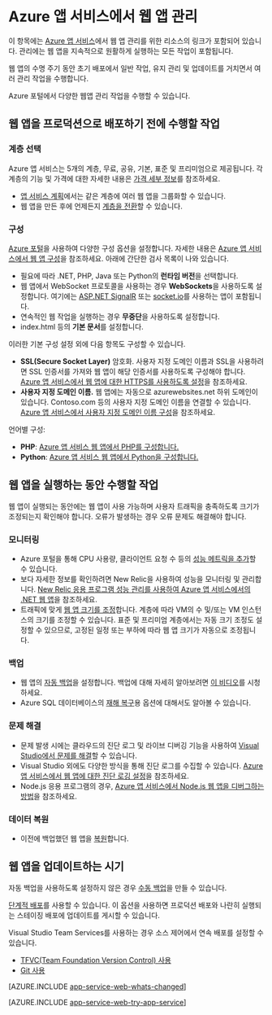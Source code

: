 <properties 
	pageTitle="Azure 앱 서비스에서 웹 앱 관리" 
	description="Azure 앱 서비스에서 웹 앱 관리를 위한 리소스에 대한 링크입니다." 
	services="app-service\web" 
	documentationCenter="" 
	authors="erikre" 
	manager="wpickett" 
	editor=""/>

<tags 
	ms.service="app-service-web" 
	ms.workload="web" 
	ms.tgt_pltfrm="na" 
	ms.devlang="na" 
	ms.topic="article" 
	ms.date="01/12/2016" 
	ms.author="erikre"/>

# Azure 앱 서비스에서 웹 앱 관리

이 항목에는 [Azure 앱 서비스](http://go.microsoft.com/fwlink/?LinkId=529714)에서 웹 앱 관리를 위한 리소스의 링크가 포함되어 있습니다. 관리에는 웹 앱을 지속적으로 원활하게 실행하는 모든 작업이 포함됩니다.

웹 앱의 수명 주기 동안 초기 배포에서 일반 작업, 유지 관리 및 업데이트를 거치면서 여러 관리 작업을 수행합니다.

Azure 포털에서 다양한 웹앱 관리 작업을 수행할 수 있습니다.

## 웹 앱을 프로덕션으로 배포하기 전에 수행할 작업

### 계층 선택

Azure 앱 서비스는 5개의 계층, 무료, 공유, 기본, 표준 및 프리미엄으로 제공됩니다. 각 계층의 기능 및 가격에 대한 자세한 내용은 [가격 세부 정보](/pricing/details/app-service/)를 참조하세요.

- [앱 서비스 계획](../app-service/azure-web-sites-web-hosting-plans-in-depth-overview.md)에서는 같은 계층에 여러 웹 앱을 그룹화할 수 있습니다.
- 웹 앱을 만든 후에 언제든지 [계층을 전환](web-sites-scale.md)할 수 있습니다.

### 구성

[Azure 포털](https://portal.azure.com/)을 사용하여 다양한 구성 옵션을 설정합니다. 자세한 내용은 [Azure 앱 서비스에서 웹 앱 구성](web-sites-configure.md)을 참조하세요. 아래에 간단한 검사 목록이 나와 있습니다.

- 필요에 따라 .NET, PHP, Java 또는 Python의 **런타임 버전**을 선택합니다.
- 웹 앱에서 WebSocket 프로토콜을 사용하는 경우 **WebSockets**을 사용하도록 설정합니다. 여기에는 [ASP.NET SignalR](http://www.asp.net/signalr) 또는 [socket.io](web-sites-nodejs-chat-app-socketio.md)를 사용하는 앱이 포함됩니다.
- 연속적인 웹 작업을 실행하는 경우 **무중단**을 사용하도록 설정합니다.
- index.html 등의 **기본 문서**를 설정합니다.

이러한 기본 구성 설정 외에 다음 항목도 구성할 수 있습니다.

- **SSL(Secure Socket Layer)** 암호화. 사용자 지정 도메인 이름과 SSL을 사용하려면 SSL 인증서를 가져와 웹 앱이 해당 인증서를 사용하도록 구성해야 합니다. [Azure 앱 서비스에서 웹 앱에 대한 HTTPS를 사용하도록 설정](web-sites-configure-ssl-certificate.md)을 참조하세요.
- **사용자 지정 도메인 이름.** 웹 앱에는 자동으로 azurewebsites.net 하위 도메인이 있습니다. Contoso.com 등의 사용자 지정 도메인 이름을 연결할 수 있습니다. [Azure 앱 서비스에서 사용자 지정 도메인 이름 구성](web-sites-custom-domain-name.md)을 참조하세요.

언어별 구성:

- **PHP**: [Azure 앱 서비스 웹 앱에서 PHP를 구성합니다.](web-sites-php-configure.md)
- **Python**: [Azure 앱 서비스 웹 앱에서 Python을 구성합니다.](web-sites-python-configure.md)


## 웹 앱을 실행하는 동안 수행할 작업

웹 앱이 실행되는 동안에는 웹 앱이 사용 가능하며 사용자 트래픽을 충족하도록 크기가 조정되는지 확인해야 합니다. 오류가 발생하는 경우 오류 문제도 해결해야 합니다.

### 모니터링

- Azure 포털을 통해 CPU 사용량, 클라이언트 요청 수 등의 [성능 메트릭을 추가](web-sites-monitor.md)할 수 있습니다.
- 보다 자세한 정보를 확인하려면 New Relic을 사용하여 성능을 모니터링 및 관리합니다. [New Relic 응용 프로그램 성능 관리를 사용하여 Azure 앱 서비스에서의 .NET 웹 앱](store-new-relic-web-sites-dotnet-application-performance-management.md)을 참조하세요.
- 트래픽에 맞게 [웹 앱 크기를 조정](web-sites-scale.md)합니다. 계층에 따라 VM의 수 및/또는 VM 인스턴스의 크기를 조정할 수 있습니다. 표준 및 프리미엄 계층에서는 자동 크기 조정도 설정할 수 있으므로, 고정된 일정 또는 부하에 따라 웹 앱 크기가 자동으로 조정됩니다.  
 
### 백업

- 웹 앱의 [자동 백업](web-sites-backup.md)을 설정합니다. 백업에 대해 자세히 알아보려면 [이 비디오](https://azure.microsoft.com/documentation/videos/azure-websites-automatic-and-easy-backup/)를 시청하세요.
- Azure SQL 데이터베이스의 [재해 복구](../sql-database/sql-database-business-continuity.md)용 옵션에 대해서도 알아볼 수 있습니다.

### 문제 해결

- 문제 발생 시에는 클라우드의 진단 로그 및 라이브 디버깅 기능을 사용하여 [Visual Studio에서 문제를 해결](web-sites-dotnet-troubleshoot-visual-studio.md#remotedebug)할 수 있습니다. 
- Visual Studio 외에도 다양한 방식을 통해 진단 로그를 수집할 수 있습니다. [Azure 앱 서비스에서 웹 앱에 대한 진단 로깅 설정](web-sites-enable-diagnostic-log.md)을 참조하세요.
- Node.js 응용 프로그램의 경우, [Azure 앱 서비스에서 Node.js 웹 앱을 디버그하는 방법](web-sites-nodejs-debug.md)을 참조하세요.

### 데이터 복원

- 이전에 백업했던 웹 앱을 [복원](web-sites-restore.md)합니다.


## 웹 앱을 업데이트하는 시기

자동 백업을 사용하도록 설정하지 않은 경우 [수동 백업](web-sites-backup.md)을 만들 수 있습니다.

[단계적 배포](web-sites-staged-publishing.md)를 사용할 수 있습니다. 이 옵션을 사용하면 프로덕션 배포와 나란히 실행되는 스테이징 배포에 업데이트를 게시할 수 있습니다.

Visual Studio Team Services를 사용하는 경우 소스 제어에서 연속 배포를 설정할 수 있습니다.

- [TFVC(Team Foundation Version Control) 사용](../cloud-services/cloud-services-continuous-delivery-use-vso.md) 
- [Git 사용](../cloud-services/cloud-services-continuous-delivery-use-vso-git.md)
 
[AZURE.INCLUDE [app-service-web-whats-changed](../../includes/app-service-web-whats-changed.md)]

[AZURE.INCLUDE [app-service-web-try-app-service](../../includes/app-service-web-try-app-service.md)]
 
<!-- Anchors. -->


[Before you deploy your site to production]: #before-you-deploy-your-site-to-production
[While your website is running]: #while-your-website-is-running
[When you update your website]: #when-you-update-your-website

  

<!---HONumber=AcomDC_0204_2016-->